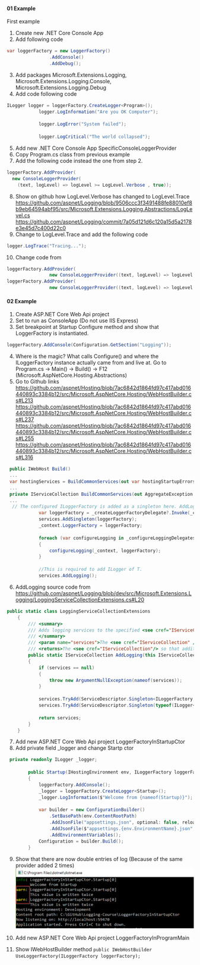 #### 01 Example
First example
1. Create new .NET Core Console App
2. Add following code
```csharp
var loggerFactory = new LoggerFactory()
                .AddConsole()
                .AddDebug();
```
3. Add packages Microsoft.Extensions.Logging, Microsoft.Extensions.Logging.Console, Microsoft.Extensions.Logging.Debug
4. Add code following code
```csharp
ILogger logger = loggerFactory.CreateLogger<Program>();
            logger.LogInformation("Are you OK Computer");

            logger.LogError("System failed");

            logger.LogCritical("The world collapsed");
```
5. Add new .NET Core Console App SpecificConsoleLoggerProvider
6. Copy Program.cs class from previous example
7. Add the following code instead the one from step 2.
```csharp
loggerFactory.AddProvider(
  new ConsoleLoggerProvider(
    (text, logLevel) => logLevel >= LogLevel.Verbose , true));
```
8. Show on github how LogLevel.Verbose has changed to LogLevel.Trace
https://github.com/aspnet/Logging/blob/9506ccc3f3491488fe88010ef8b9eb64594abf95/src/Microsoft.Extensions.Logging.Abstractions/LogLevel.cs
https://github.com/aspnet/Logging/commit/7a05d121d6c120a15d5a2178e3e45d7c400d22c0
9. Change to LogLevel.Trace and add the following code
```csharp
logger.LogTrace("Tracing...");
```
10. Change code from
```csharp
loggerFactory.AddProvider(
                new ConsoleLoggerProvider((text, logLevel) => logLevel >= LogLevel.Trace, true));
loggerFactory.AddProvider(
                new ConsoleLoggerProvider((text, logLevel) => logLevel >= LogLevel.Error, true));
```

#### 02 Example
1. Create ASP.NET Core Web Api project
2. Set to run as ConsoleApp (Do not use IIS Express)
3. Set breakpoint at Startup Configure method and show that LoggerFactory is instantiated.
```csharp
loggerFactory.AddConsole(Configuration.GetSection("Logging"));
```
4. Where is the magic? What calls Configure() and where the ILoggerFactory instance actually came from and live at.
Go to Program.cs -> Main() -> Build() -> F12 (Microsoft.AspNetCore.Hosting.Abstractions)
5. Go to Github links
    https://github.com/aspnet/Hosting/blob/7ac6842d1864fd97c417abd016440893c3384b12/src/Microsoft.AspNetCore.Hosting/WebHostBuilder.cs#L213
    https://github.com/aspnet/Hosting/blob/7ac6842d1864fd97c417abd016440893c3384b12/src/Microsoft.AspNetCore.Hosting/WebHostBuilder.cs#L237
    https://github.com/aspnet/Hosting/blob/7ac6842d1864fd97c417abd016440893c3384b12/src/Microsoft.AspNetCore.Hosting/WebHostBuilder.cs#L255
    https://github.com/aspnet/Hosting/blob/7ac6842d1864fd97c417abd016440893c3384b12/src/Microsoft.AspNetCore.Hosting/WebHostBuilder.cs#L316    
```csharp
 public IWebHost Build()
 ...
 var hostingServices = BuildCommonServices(out var hostingStartupErrors);
 ...
 private IServiceCollection BuildCommonServices(out AggregateException hostingStartupErrors)
 ...
  // The configured ILoggerFactory is added as a singleton here. AddLogging below will not add an additional one.
            var loggerFactory = _createLoggerFactoryDelegate?.Invoke(_context) ?? new LoggerFactory();
            services.AddSingleton(loggerFactory);
            _context.LoggerFactory = loggerFactory;

            foreach (var configureLogging in _configureLoggingDelegates)
            {
                configureLogging(_context, loggerFactory);
            }

            //This is required to add ILogger of T.
            services.AddLogging();
```
6. AddLogging source code from https://github.com/aspnet/Logging/blob/dev/src/Microsoft.Extensions.Logging/LoggingServiceCollectionExtensions.cs#L20
```csharp
public static class LoggingServiceCollectionExtensions
    {
        /// <summary>
        /// Adds logging services to the specified <see cref="IServiceCollection" />.
        /// </summary>
        /// <param name="services">The <see cref="IServiceCollection" /> to add services to.</param>
        /// <returns>The <see cref="IServiceCollection"/> so that additional calls can be chained.</returns>
        public static IServiceCollection AddLogging(this IServiceCollection services)
        {
            if (services == null)
            {
                throw new ArgumentNullException(nameof(services));
            }

            services.TryAdd(ServiceDescriptor.Singleton<ILoggerFactory, LoggerFactory>());
            services.TryAdd(ServiceDescriptor.Singleton(typeof(ILogger<>), typeof(Logger<>)));

            return services;
        }
    }
```
7. Add new ASP.NET Core Web Api project LoggerFactoryInStartupCtor
8. Add private field _logger and change Startp ctor
```csharp
 private readonly ILogger _logger;

        public Startup(IHostingEnvironment env, ILoggerFactory loggerFactory)
        {
            loggerFactory.AddConsole();
            _logger = loggerFactory.CreateLogger<Startup>();
            _logger.LogInformation($"Welcome from {nameof(Startup)}");

            var builder = new ConfigurationBuilder()
                .SetBasePath(env.ContentRootPath)
                .AddJsonFile("appsettings.json", optional: false, reloadOnChange: true)
                .AddJsonFile($"appsettings.{env.EnvironmentName}.json", optional: true)
                .AddEnvironmentVariables();
            Configuration = builder.Build();
        }
```
9. Show that there are now double entries of log (Because of the same provider added 2 times)
![Double Log Entry](https://raw.githubusercontent.com/neman/Logging-Course/master/Images/DoubleLogEntry.png)
10. Add new ASP.NET Core Web Api project LoggerFactoryInProgramMain

6. Show IWebHostBuilder method `public IWebHostBuilder UseLoggerFactory(ILoggerFactory loggerFactory);`